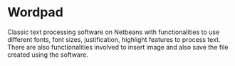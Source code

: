 # Wordpad
Classic text processing software on Netbeans with functionalities to use different fonts, font sizes, justification, highlight features to process text. There are also functionalities involved to insert image and also save the file created using the software.
